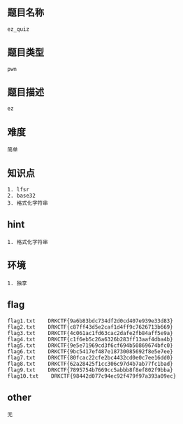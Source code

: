 ## 题目名称

```
ez_quiz
```

## 题目类型

```
pwn
```

## 题目描述
```
ez
```
## 难度
```
简单
```
## 知识点  
```
1. lfsr
2. base32
3. 格式化字符串
```
## hint  
```
1. 格式化字符串
```
## 环境

```
1. 独享
```

## flag  

```
flag1.txt    DRKCTF{9a6b83bdc734df2d0cd407e939e33d83}
flag2.txt    DRKCTF{c87ff43d5e2caf1d4ff9c7626713b669}
flag3.txt    DRKCTF{4c061ac1fd63cac2dafe2fb84aff5e9a}
flag4.txt    DRKCTF{c1f6eb5c26a6326b283ff13aaf4dba4b}
flag5.txt    DRKCTF{9e5e71969cd3f6cf694b50869674bfc0}
flag6.txt    DRKCTF{9bc5417ef487e18730085692f8e5e7ee}
flag7.txt    DRKCTF{80fcac22cfe2bc4432cd0e0c7ee16dd0}
flag8.txt    DRKCTF{62a28425f1cc306c97d4b7ab77fc1bad}
flag9.txt    DRKCTF{7895754b7669cc5abbb8f8ef802f9bba}
flag10.txt    DRKCTF{98442d077c94ec92f479f97a393a09ec}
```
## other
```
无
```